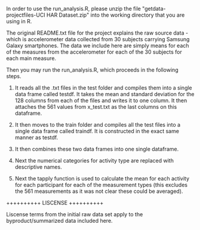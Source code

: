 In order to use the run_analysis.R, please unzip the file "getdata-projectfiles-UCI HAR Dataset.zip" into the working directory that you are using in R. 

The original README.txt file for the project explains the raw source data - which is accelerometer data collected from 30 subjects carrying Samsung Galaxy smartphones.  The data we include here are simply means for each of the measures from the accelerometer for each of the 30 subjects for each main measure.

Then you may run the run_analysis.R, which proceeds in the following steps.

1. It reads all the .txt files in the test folder and compiles them into a single data frame called testdf.   It takes the mean and standard deviation for the 128 columns from each of the files and writes it to one column.  It then attaches the 561 values from x_test.txt as the last columns on this dataframe.

2. It then moves to the train folder and compiles all the test files into a single data frame called traindf.  It is constructed in the exact same manner as testdf.

3. It then combines these two data frames into one single dataframe.

4. Next the numerical categories for activity type are replaced with descriptive names.

5. Next the tapply function is used to calculate the mean for each activity for each participant for each of the measurement types (this excludes the 561 measurements as it was not clear these could be averaged).

++++++++++
LISCENSE
++++++++++

Liscense terms from the initial raw data set apply to the byproduct/summarized data included here.


